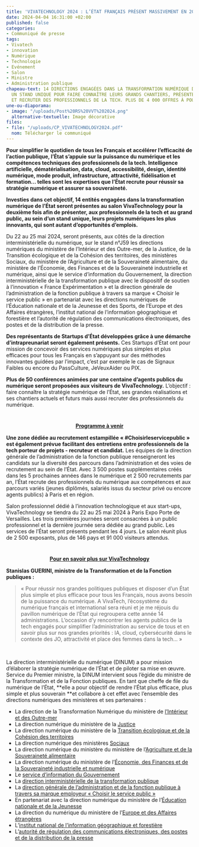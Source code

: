 ```yaml
---
title: 'VIVATECHNOLOGY 2024 : L’ÉTAT FRANÇAIS PRÉSENT MASSIVEMENT EN 2024'
date: 2024-04-04 16:31:00 +02:00
published: false
categories:
- Communiqué de presse
tags:
- Vivatech
- innovation
- Numérique
- Technologie
- Evénement
- Salon
- Ministre
- Administration publique
chapeau-text: 14 DIRECTIONS ENGAGÉES DANS LA TRANSFORMATION NUMÉRIQUE DE L’ÉTAT SUR
  UN STAND UNIQUE POUR FAIRE CONNAÎTRE LEURS GRANDS CHANTIERS, PRÉSENTER LEURS OFFRES
  ET RECRUTER DES PROFESSIONNELS DE LA TECH. PLUS DE 4 000 OFFRES À POURVOIR.
une-ou-diaporama:
- image: "/uploads/Post%20RS%20VVT%202024.png"
  alternative-textuelle: Image décorative
files:
- file: "/uploads/CP_VIVATECHNOLOGY2024.pdf"
  nom: Télécharger le communiqué
---
```


**Pour simplifier le quotidien de tous les Français et accélérer l’efficacité de l’action publique, l’État s’appuie sur la puissance du numérique et les compétences techniques des professionnels de la tech. Intelligence artificielle, dématérialisation, data, cloud, accessibilité, design, identité numérique, mode produit, infrastructure, attractivité, fidélisation et formation… telles sont les expertises que l’État recrute pour réussir sa stratégie numérique et assurer sa souveraineté.**

**Investies dans cet objectif, 14 entités engagées dans la transformation numérique de l’État seront présentes au salon VivaTechnology pour la deuxième fois afin de présenter, aux professionnels de la tech et au grand public, au sein d’un stand unique, leurs projets numériques les plus innovants, qui sont autant d’opportunités d’emplois.**

Du 22 au 25 mai 2024, seront présents, aux côtés de la direction interministérielle du numérique, sur le stand n°J59 les directions numériques du ministère de l’Intérieur et des Outre-mer, de la Justice, de la Transition écologique et de la Cohésion des territoires, des ministères Sociaux, du ministère de l’Agriculture et de la Souveraineté alimentaire, du ministère de l’Économie, des Finances et de la Souveraineté industrielle et numérique, ainsi que le service d’information du Gouvernement, la direction interministérielle de la transformation publique avec le dispositif de soutien à l’innovation « France Expérimentation » et la direction générale de l’administration de la fonction publique à travers sa marque « Choisir le service public » en partenariat avec les directions numériques de l’Éducation nationale et de la Jeunesse et des Sports, de l’Europe et des Affaires étrangères, l’institut national de l’information géographique et forestière et l’autorité de régulation des communications électroniques, des postes et de la distribution de la presse.

**Des représentants de Startups d’État développées grâce à une démarche d’intrapreunariat seront également présents.** Ces Startups d’État ont pour mission de concevoir des services numériques plus simples et plus efficaces pour tous les Français en s’appuyant sur des méthodes innovantes guidées par l’impact, c’est par exemple le cas de Signaux Faibles ou encore du PassCulture, JeVeuxAider ou PIX.

**Plus de 50 conférences animées par une centaine d’agents publics du numérique seront proposées aux visiteurs de VivaTechnology.** L’objectif : faire connaître la stratégie numérique de l’État, ses grandes réalisations et ses chantiers actuels et futurs mais aussi recruter des professionnels du numérique. 

<div align="center" style="margin-bottom: 15px; margin-top: 40px"><a href="https://www.numerique.gouv.fr/agenda/un-pavillon-du-numerique-de-letat-a-vivatechnology-2024/" class="button" title="Programme à venir  - Lien externe"><b>Programme à venir</b></a></div>

**Une zone dédiée au recrutement estampillée « #Choisirleservicepublic » est également prévue facilitant des entretiens entre professionnels de la tech porteur de projets - recruteur et candidat.** Les équipes de la direction générale de l’administration de la fonction publique renseigneront les candidats sur la diversité des parcours dans l’administration et des voies de recrutement au sein de l’État. Avec 3 500 postes supplémentaires créés dans les 5 prochaines années dans le numérique et 2 500 recrutements par an, l’État recrute des professionnels du numérique aux compétences et aux parcours variés (jeunes diplômés, salariés issus du secteur privé ou encore agents publics) à Paris et en région.

Salon professionnel dédié à l’innovation technologique et aux start-ups, VivaTechnology se tiendra du 22 au 25 mai 2024 à Paris Expo Porte de Versailles. Les trois premières journées seront consacrées à un public professionnel et la dernière journée sera dédiée au grand public. Les services de l’État seront présents pendant les 4 jours. Le salon réunit plus de 2 500 exposants, plus de 146 pays et 91 000 visiteurs attendus. 

<div align="center" style="margin-bottom: 15px; margin-top: 40px"><a href="vivatechnology.com" class="button" title="Pour en savoir plus sur VivaTechnology  - Lien externe"><b>Pour en savoir plus sur VivaTechnology</b></a></div>

**Stanislas GUERINI, ministre de la Transformation et de la Fonction publiques :**
> « Pour réussir nos grandes politiques publiques et disposer d’un État plus simple et plus efficace pour tous les Français, nous avons besoin de la puissance du numérique. A VivaTech, l’écosystème du numérique français et international sera réuni et je me réjouis du pavillon numérique de l’État qui regroupera cette année 14 administrations. L’occasion d’y rencontrer les agents publics de la tech engagés pour simplifier l’administration au service de tous et en savoir plus sur nos grandes priorités : IA, cloud, cybersécurité dans le contexte des JO, attractivité et place des femmes dans la tech… »
<br>

La direction interministérielle du numérique (DINUM) a pour mission d’élaborer la stratégie numérique de l’État et de piloter sa mise en œuvre. Service du Premier ministre, la DINUM intervient sous l’égide du ministre de la Transformation et de la Fonction publiques. En tant que cheffe de file du numérique de l’État, **elle a pour objectif de rendre l’État plus efficace, plus simple et plus souverain **et collabore à cet effet avec l’ensemble des directions numériques des ministères et ses partenaires :

* La direction de la Transformation Numérique du ministère de [l’Intérieur et des Outre-mer](https://www.interieur.gouv.fr/ministere/secretariat-general/direction-de-la-transformation-numerique)
* La direction numérique du ministère de la [Justice](https://www.justice.gouv.fr/) 
* La direction numérique du ministère de la [Transition écologique et de la Cohésion des territoires](https://www.ecologie.gouv.fr/secretariat-general) 
* La direction numérique des ministères [Sociaux](https://solidarites.gouv.fr/) 
* La direction numérique du ministère du ministère de l’[Agriculture et de la Souveraineté alimentaire](https://agriculture.gouv.fr/) 
* La direction numérique du ministère de l’[Économie, des Finances et de la Souveraineté industrielle et numérique](https://www.economie.gouv.fr/) 
* Le [service d’information du Gouvernement](https://www.gouvernement.fr/organisation/service-d-information-du-gouvernement-sig) 
* La [direction interministérielle de la transformation publique](https://www.modernisation.gouv.fr/) 
* La [direction générale de l’administration et de la fonction publique à travers sa marque employeur « Choisir le service public »](https://www.fonction-publique.gouv.fr/la-dgafp) 
* En partenariat avec la direction numérique du ministère de l’[Éducation nationale et de la Jeunesse](https://www.education.gouv.fr/) 
* La direction du numérique du ministère de l’[Europe et des Affaires étrangères](https://www.diplomatie.gouv.fr/fr/) 
* L’[institut national de l’information géographique et forestière](https://www.ign.fr/) 
* L’[autorité de régulation des communications électroniques, des postes et de la distribution de la presse](https://www.arcep.fr/) 
